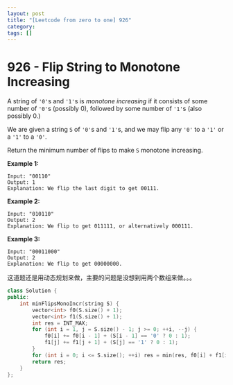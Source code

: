 ```yaml
---
layout: post
title: "[Leetcode from zero to one] 926"
category: 
tags: []
---
```


# 926 - Flip String to Monotone Increasing

A string of `'0'`s and `'1'`s is *monotone increasing* if it consists of some number of `'0'`s (possibly 0), followed by some number of `'1'`s (also possibly 0.)

We are given a string `S` of `'0'`s and `'1'`s, and we may flip any `'0'` to a `'1'` or a `'1'` to a `'0'`.

Return the minimum number of flips to make `S` monotone increasing.

 

**Example 1:**

```
Input: "00110"
Output: 1
Explanation: We flip the last digit to get 00111.
```

**Example 2:**

```
Input: "010110"
Output: 2
Explanation: We flip to get 011111, or alternatively 000111.
```

**Example 3:**

```
Input: "00011000"
Output: 2
Explanation: We flip to get 00000000.
```

这道题还是用动态规划来做，主要的问题是没想到用两个数组来做。。。

```c++
class Solution {
public:
    int minFlipsMonoIncr(string S) {
        vector<int> f0(S.size() + 1);
        vector<int> f1(S.size() + 1);
        int res = INT_MAX;
        for (int i = 1, j = S.size() - 1; j >= 0; ++i, --j) {
            f0[i] += f0[i - 1] + (S[i - 1] == '0' ? 0 : 1);
            f1[j] += f1[j + 1] + (S[j] == '1' ? 0 : 1);
        }
        for (int i = 0; i <= S.size(); ++i) res = min(res, f0[i] + f1[i]);
        return res;
    }
};
```

